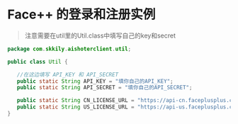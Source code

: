 # Face++ 的登录和注册实例

> 注意需要在util里的Util.class中填写自己的key和secret

```java
package com.skkily.aishoterclient.util;

public class Util {

   //在这边填写 API_KEY 和 API_SECRET
   public static String API_KEY = "填你自己的API_KEY";
   public static String API_SECRET = "填你自己的API_SECRET";

   public static String CN_LICENSE_URL = "https://api-cn.faceplusplus.com/sdk/v3/auth";
   public static String US_LICENSE_URL = "https://api-us.faceplusplus.com/sdk/v3/auth";
}
```
